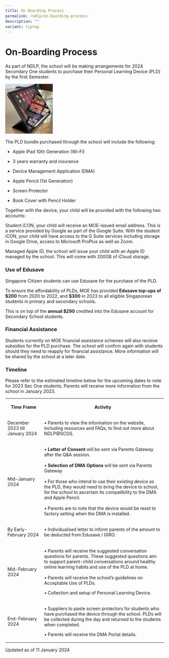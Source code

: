 ```yaml
---
title: On Boarding Process
permalink: /ndlp/on-boarding-process/
description: ""
variant: tiptap
---
```

<h1><strong>On-Boarding Process</strong></h1><p>As part of NDLP, the school will be making arrangements for 2024 Secondary One students to purchase their Personal Learning Device (PLD) by the first Semester.</p><div class="isomer-image-wrapper"><img style="width:30%" height="auto" width="100%" src="/images/IMG_3420-2-287x300.jpg"></div><p>The PLD bundle purchased through the school will include the following:</p><ul data-tight="true" class="tight"><li><p>Apple iPad 10th Generation (Wi-Fi)</p></li><li><p>3 years warranty and insurance</p></li><li><p>Device Management Application (DMA)</p></li><li><p>Apple Pencil (1st Generation)</p></li><li><p>Screen Protector</p></li><li><p>Book Cover with Pencil Holder</p></li></ul><p>Together with the device, your child will be provided with the following two accounts:</p><p>Student iCON, your child will receive an MOE-issued email address. This is a service provided by Google as part of the Google Suite. With the student iCON, your child will have access to the G Suite services including storage in Google Drive, access to Microsoft ProPlus as well as Zoom.</p><p>Managed Apple ID, the school will issue your child with an Apple ID managed by the school. This will come with 200GB of iCloud storage.</p><h3>Use of Edusave</h3><p>Singapore Citizen students can use Edusave for the purchase of the PLD.</p><p>To ensure the affordability of PLDs, MOE has provided <strong>Edusave top-ups of $200</strong> from 2020 to 2022, and <strong>$300</strong> in 2023 to all eligible Singaporean students in primary and secondary schools.</p><p>This is on top of the <strong>annual $290</strong> credited into the Edusave account for Secondary School students.</p><h3>Financial Assistance</h3><p>Students currently on MOE financial assistance schemes will also receive subsidies for the PLD purchase. The school will confirm again with students should they need to reapply for financial assistance. More information will be shared by the school at a later date.</p><h3>Timeline</h3><p>Please refer to the estimated timeline below for the upcoming dates to note for 2023 Sec One students. Parents will receive more information from the school in January 2023.</p><table><tbody><tr><th rowspan="1" colspan="1"><p>Time Frame</p></th><th rowspan="1" colspan="1"><p>Activity</p></th></tr><tr><td rowspan="1" colspan="1"><p>December 2023 till January 2024</p></td><td rowspan="1" colspan="1"><p>• Parents to view the information on the website, including resources and FAQs, to find out more about NDLP@SCGS.</p></td></tr><tr><td rowspan="1" colspan="1"><p>Mid-January 2024</p></td><td rowspan="1" colspan="1"><p>• <strong>Letter of Consent</strong> will be sent via Parents Gateway after the Q&amp;A session.<br><br>• <strong>Selection of DMA Options</strong> will be sent via Parents Gateway <br><br>• For those who intend to use their existing device as the PLD, they would need to bring the device to school, for the school to ascertain its compatibility to the DMA and Apple Pencil.<br><br>• Parents are to note that the device would be reset to factory setting when the DMA is installed.<br></p></td></tr><tr><td rowspan="1" colspan="1"><p>By Early-February 2024</p></td><td rowspan="1" colspan="1"><p>• Individualised letter to inform parents of the amount to be deducted from Edusave / GIRO.</p></td></tr><tr><td rowspan="1" colspan="1"><p>Mid-February 2024</p></td><td rowspan="1" colspan="1"><p>• Parents will receive the suggested conversation questions for parents. These suggested questions aim to support parent-child conversations around healthy online learning habits and use of the PLD at home. <br><br>• Parents will receive the school’s guidelines on Acceptable Use of PLDs.<br></p><p>• Collection and setup of Personal Learning Device.</p></td></tr><tr><td rowspan="1" colspan="1"><p>End-February 2024</p></td><td rowspan="1" colspan="1"><p>• Suppliers to paste screen protectors for students who have purchased the device through the school. PLDs will be collected during the day and returned to the students when completed.</p><p></p><p>• Parents will receive the DMA Portal details.</p></td></tr></tbody></table><p>Updated as of 11 January 2024</p><p></p><p></p>